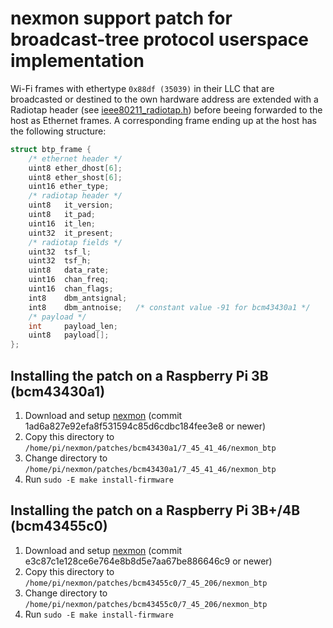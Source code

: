 # nexmon support patch for broadcast-tree protocol userspace implementation
Wi-Fi frames with ethertype `0x88df (35039)` in their LLC that are broadcasted or destined to the own hardware address are extended with a Radiotap header (see [ieee80211_radiotap.h](https://github.com/seemoo-lab/nexmon/blob/e3c87c1e128ce6e764e8b8d5e7aa67be886646c9/patches/include/ieee80211_radiotap.h)) before beeing forwarded to the host as Ethernet frames. A corresponding frame ending up at the host has the following structure:
```C
struct btp_frame {
    /* ethernet header */
    uint8 ether_dhost[6];
    uint8 ether_shost[6];
    uint16 ether_type;
    /* radiotap header */
    uint8   it_version;
    uint8   it_pad;
    uint16  it_len;
    uint32  it_present;
    /* radiotap fields */
    uint32  tsf_l;
    uint32  tsf_h;
    uint8   data_rate;
    uint16  chan_freq;
    uint16  chan_flags;
    int8    dbm_antsignal;
    int8    dbm_antnoise;   /* constant value -91 for bcm43430a1 */
    /* payload */
    int     payload_len;
    uint8   payload[];
};
```

## Installing the patch on a Raspberry Pi 3B (bcm43430a1)
1. Download and setup [nexmon](https://nexmon.org/) (commit 1ad6a827e92efa8f531594c85d6cdbc184fee3e8 or newer)
2. Copy this directory to `/home/pi/nexmon/patches/bcm43430a1/7_45_41_46/nexmon_btp`
3. Change directory to `/home/pi/nexmon/patches/bcm43430a1/7_45_41_46/nexmon_btp`
4. Run `sudo -E make install-firmware`

## Installing the patch on a Raspberry Pi 3B+/4B (bcm43455c0)
1. Download and setup [nexmon](https://nexmon.org/) (commit e3c87c1e128ce6e764e8b8d5e7aa67be886646c9 or newer)
2. Copy this directory to `/home/pi/nexmon/patches/bcm43455c0/7_45_206/nexmon_btp`
3. Change directory to `/home/pi/nexmon/patches/bcm43455c0/7_45_206/nexmon_btp`
4. Run `sudo -E make install-firmware`

